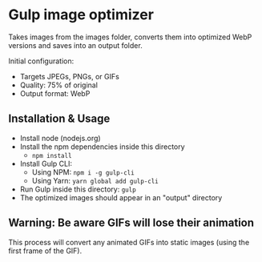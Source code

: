 # Gulp image optimizer

Takes images from the images folder, converts them into optimized WebP versions and saves into an output folder.

Initial configuration:

  - Targets JPEGs, PNGs, or GIFs
  - Quality: 75% of original
  - Output format: WebP

## Installation & Usage

- Install node (nodejs.org)
- Install the npm dependencies inside this directory
  - `npm install`
- Install Gulp CLI:
  - Using NPM: `npm i -g gulp-cli`
  - Using Yarn: `yarn global add gulp-cli`
- Run Gulp inside this directory: `gulp`
- The optimized images should appear in an "output" directory

## Warning: Be aware GIFs will lose their animation

This process will convert any animated GIFs into static images (using the first frame of the GIF).
